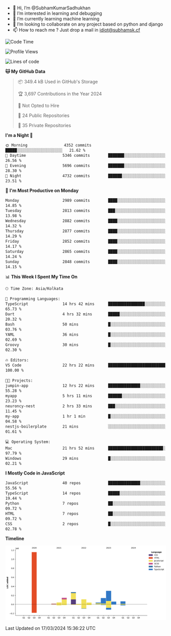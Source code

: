 - 👋 Hi, I’m @SubhamKumarSadhukhan
- 👀 I’m interested in learning and debugging
- 🌱 I’m currently learning machine learning
- 💞️ I’m looking to collaborate on any project based on python and django
- 📫 How to reach me ?
      Just drop a mail in idiot@subhamsk.cf

<!---
SubhamKumarSadhukhan/SubhamKumarSadhukhan is a ✨ special ✨ repository because its `README.md` (this file) appears on your GitHub profile.
You can click the Preview link to take a look at your changes.
--->


<!--START_SECTION:waka-->
![Code Time](http://img.shields.io/badge/Code%20Time-2%2C010%20hrs%2018%20mins-blue)

![Profile Views](http://img.shields.io/badge/Profile%20Views-1-blue)

![Lines of code](https://img.shields.io/badge/From%20Hello%20World%20I%27ve%20Written-2.4%20million%20lines%20of%20code-blue)

**🐱 My GitHub Data** 

> 📦 349.4 kB Used in GitHub's Storage 
 > 
> 🏆 3,697 Contributions in the Year 2024
 > 
> 🚫 Not Opted to Hire
 > 
> 📜 24 Public Repositories 
 > 
> 🔑 35 Private Repositories 
 > 
**I'm a Night 🦉** 

```text
🌞 Morning                4352 commits        █████░░░░░░░░░░░░░░░░░░░░   21.62 % 
🌆 Daytime                5346 commits        ███████░░░░░░░░░░░░░░░░░░   26.56 % 
🌃 Evening                5696 commits        ███████░░░░░░░░░░░░░░░░░░   28.30 % 
🌙 Night                  4732 commits        ██████░░░░░░░░░░░░░░░░░░░   23.51 % 
```
📅 **I'm Most Productive on Monday** 

```text
Monday                   2989 commits        ████░░░░░░░░░░░░░░░░░░░░░   14.85 % 
Tuesday                  2813 commits        ███░░░░░░░░░░░░░░░░░░░░░░   13.98 % 
Wednesday                2882 commits        ████░░░░░░░░░░░░░░░░░░░░░   14.32 % 
Thursday                 2877 commits        ████░░░░░░░░░░░░░░░░░░░░░   14.29 % 
Friday                   2852 commits        ████░░░░░░░░░░░░░░░░░░░░░   14.17 % 
Saturday                 2865 commits        ████░░░░░░░░░░░░░░░░░░░░░   14.24 % 
Sunday                   2848 commits        ████░░░░░░░░░░░░░░░░░░░░░   14.15 % 
```


📊 **This Week I Spent My Time On** 

```text
🕑︎ Time Zone: Asia/Kolkata

💬 Programming Languages: 
TypeScript               14 hrs 42 mins      ████████████████░░░░░░░░░   65.73 % 
Dart                     4 hrs 32 mins       █████░░░░░░░░░░░░░░░░░░░░   20.32 % 
Bash                     50 mins             █░░░░░░░░░░░░░░░░░░░░░░░░   03.76 % 
YAML                     36 mins             █░░░░░░░░░░░░░░░░░░░░░░░░   02.69 % 
Groovy                   30 mins             █░░░░░░░░░░░░░░░░░░░░░░░░   02.30 % 

🔥 Editors: 
VS Code                  22 hrs 22 mins      █████████████████████████   100.00 % 

🐱‍💻 Projects: 
jumpin-app               12 hrs 22 mins      ██████████████░░░░░░░░░░░   55.28 % 
myapp                    5 hrs 11 mins       ██████░░░░░░░░░░░░░░░░░░░   23.23 % 
neuroncy-nest            2 hrs 33 mins       ███░░░░░░░░░░░░░░░░░░░░░░   11.45 % 
my-app                   1 hr 1 min          █░░░░░░░░░░░░░░░░░░░░░░░░   04.58 % 
nestjs-boilerplate       21 mins             ░░░░░░░░░░░░░░░░░░░░░░░░░   01.61 % 

💻 Operating System: 
Mac                      21 hrs 52 mins      ████████████████████████░   97.79 % 
Windows                  29 mins             █░░░░░░░░░░░░░░░░░░░░░░░░   02.21 % 
```

**I Mostly Code in JavaScript** 

```text
JavaScript               40 repos            ██████████████░░░░░░░░░░░   55.56 % 
TypeScript               14 repos            █████░░░░░░░░░░░░░░░░░░░░   19.44 % 
Python                   7 repos             ██░░░░░░░░░░░░░░░░░░░░░░░   09.72 % 
HTML                     7 repos             ██░░░░░░░░░░░░░░░░░░░░░░░   09.72 % 
CSS                      2 repos             █░░░░░░░░░░░░░░░░░░░░░░░░   02.78 % 
```



**Timeline**

![Lines of Code chart](https://raw.githubusercontent.com/SubhamKumarSadhukhan/SubhamKumarSadhukhan/main/assets/bar_graph.png)


 Last Updated on 17/03/2024 15:36:22 UTC
<!--END_SECTION:waka-->
